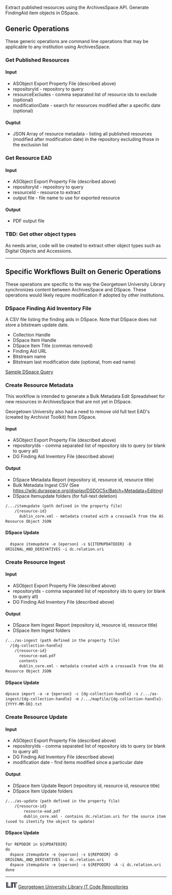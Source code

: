 Extract published resources using the ArchivesSpace API.
Generate FindingAid item objects in DSpace.

## Generic Operations
These generic operations are command line operations that may be applicable to any institution using ArchivesSpace.

### Get Published Resources

#### Input
* ASObject Export Property File (described above)
* repositoryId - repository to query
* resourceExcludes - comma separated list of resource ids to exclude (optional)
* modificationDate - search for resources modified after a specific date (optional)

#### Ouptut
* JSON Array of resource metadata - listing all published resources (modified after modification date) in the repository excluding those in the exclusion list

### Get Resource EAD

#### Input
* ASObject Export Property File (described above)
* repositoryId - repository to query
* resourceId - resource to extract
* output file - file name to use for exported resource

#### Output
* PDF output file

### TBD: Get other object types
As needs arise, code will be created to extract other object types such as Digital Objects and Accessions.  

***

## Specific Workflows Built on Generic Operations
These operations are specific to the way the Georgetown University Library synchronizes content between ArchivesSpace and DSpace.  These operations would likely require modification if adopted by other institutions.

### DSpace Finding Aid Inventory File
A CSV file listing the finding aids in DSpace.  Note that DSpace does not store a bitstream update date.

* Collection Handle
* DSpace Item Handle
* DSpace Item Title (commas removed)
* Finding Aid URL
* Bitstream name 
* Bitstream last modification date (optional, from ead name)

[Sample DSpace Query](SampleDSpaceQuery.sql)

### Create Resource Metadata

This workflow is intended to generate a Bulk Metadata Edit Spreadsheet for new resources in ArchivesSpace that are not yet in DSpace.

Georgetown University also had a need to remove old full text EAD's (created by Archivist Toolkit) from DSpace.  

#### Input
* ASObject Export Property File (described above)
* repositoryIds - comma separated list of repository ids to query (or blank to query all)
* DG Finding Aid Inventory File (described above)

#### Output
* DSpace Metadata Report (repository id, resource id, resource title)
* Bulk Metadata Ingest CSV (See https://wiki.duraspace.org/display/DSDOC5x/Batch+Metadata+Editing)
* DSpace Itemupdate folders (for full-text deletion)

```
/.../itemupdate (path defined in the property file)
    /{resource-id}
      dublin_core.xml - metadata created with a crosswalk from the AS Resource Object JSON
```

#### DSpace Update 
```
  dspace itemupdate -e {eperson} -s ${ITEMUPDATEDIR} -D ORIGINAL_AND_DERIVATIVES -i dc.relation.uri
```

### Create Resource Ingest 

#### Input
* ASObject Export Property File (described above)
* repositoryIds - comma separated list of repository ids to query (or blank to query all)
* DG Finding Aid Inventory File (described above)

#### Output
* DSpace Item Ingest Report (repository id, resource id, resource title)
* DSpace Item Ingest folders

```
/.../as-ingest (path defined in the property file)
  /{dg-collection-handle}
    /{resource-id}
      resource-ead.pdf
      contents
      dublin_core.xml - metadata created with a crosswalk from the AS Resource Object JSON
```

#### DSpace Update
```
dpsace import -a -e {eperson} -c {dg-collection-handle} -s /.../as-ingest/{dg-collection-handle} -m /.../mapfile/{dg-collection-handle}-{YYYY-MM-DD}.txt
```

### Create Resource Update

#### Input
* ASObject Export Property File (described above)
* repositoryIds - comma separated list of repository ids to query (or blank to query all)
* DG Finding Aid Inventory File (described above)
* modification date - find items modified since a particular date

#### Output
* DSpace Item Update Report (repository id, resource id, resource title)
* DSpace Item Update folders

```
/.../as-update (path defined in the property file)
    /{resource-id}
        resource-ead.pdf
        dublin_core.xml - contains dc.relation.uri for the source item (used to itentify the object to update)
```

#### DSpace Update
```
for REPODIR in ${UPDATEDIR}
do
  dspace itemupdate -e {eperson} -s ${REPODIR} -D ORIGINAL_AND_DERIVATIVES -i dc.relation.uri
  dspace itemupdate -e {eperson} -s ${REPODIR} -A -i dc.relation.uri
done
```

***
[![Georgetown University Library IT Code Repositories](https://raw.githubusercontent.com/Georgetown-University-Libraries/georgetown-university-libraries.github.io/master/LIT-logo-small.png)Georgetown University Library IT Code Repositories](http://georgetown-university-libraries.github.io/)

